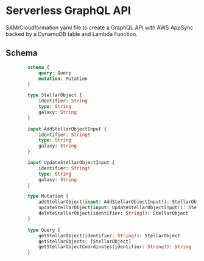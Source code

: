 # Serverless GraphQL API

SAM/Cloudformation yaml file to create a GraphQL API with AWS AppSync backed by a DynamoDB table 
and Lambda Function.


## Schema

```graphql
        schema {
            query: Query
            mutation: Mutation
        }

        type StellarObject {
            identifier: String
            type: String
            galaxy: String
        }

        input AddStellarObjectInput {
            identifier: String!
            type: String
            galaxy: String
        }

        input UpdateStellarObjectInput {
            identifier: String!
            type: String
            galaxy: String
        }

        type Mutation {
            addStellarObject(input: AddStellarObjectInput!): StellarObject
            updateStellarObject(input: UpdateStellarObjectInput!): StellarObject
            deleteStellarObject(identifier: String!): StellarObject
        }

        type Query {
            getStellarObject(identifier: String!): StellarObject
            getStellarObjects: [StellarObject]
            getStellarObjectCoordinates(identifier: String!): String
        }
```
